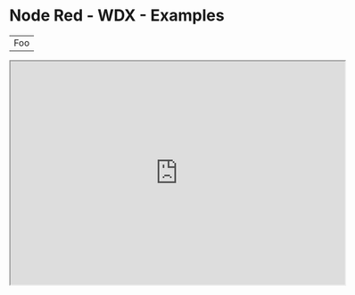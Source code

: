 # Node Red - WDX - Examples

<table>
    <tr>
        <td>Foo</td>
    </tr>
</table>


<iframe width="600px" height="400px"
    src="https://flows.nodered.org/flow/7c2dd3ccde70746a40ef8f5aa58c591c/share?height=100"></iframe>